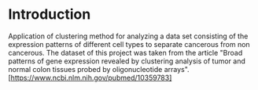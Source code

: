 # Introduction
Application of clustering method for analyzing a data set consisting of the expression patterns of different cell types to separate cancerous from non cancerous. The dataset of this project was taken from the article "Broad patterns of gene expression revealed by clustering analysis of tumor and normal colon tissues probed by oligonucleotide arrays". [https://www.ncbi.nlm.nih.gov/pubmed/10359783]
